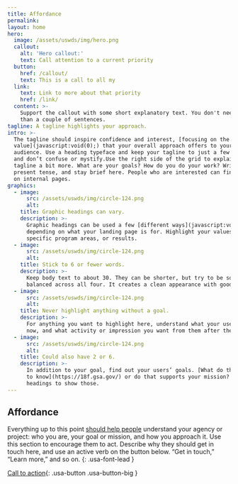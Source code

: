 ```yaml
---
title: Affordance
permalink:
layout: home
hero:
  image: /assets/uswds/img/hero.png
  callout:
    alt: 'Hero callout:'
    text: Call attention to a current priority
  button:
    href: /callout/
    text: This is a call to all my
  link:
    text: Link to more about that priority
    href: /link/
  content: >-
    Support the callout with some short explanatory text. You don't need more
    than a couple of sentences.
tagline: A tagline highlights your approach.
intro: >-
  The tagline should inspire confidence and interest, [focusing on the
  value](javascript:void(0);) that your overall approach offers to your
  audience. Use a heading typeface and keep your tagline to just a few words,
  and don’t confuse or mystify.Use the right side of the grid to explain the
  tagline a bit more. What are your goals? How do you do your work? Write in the
  present tense, and stay brief here. People who are interested can find details
  on internal pages.
graphics:
  - image:
      src: /assets/uswds/img/circle-124.png
      alt:
    title: Graphic headings can vary.
    description: >-
      Graphic headings can be used a few [different ways](javascript:void(0);),
      depending on what your landing page is for. Highlight your values,
      specific program areas, or results.
  - image:
      src: /assets/uswds/img/circle-124.png
      alt:
    title: Stick to 6 or fewer words.
    description: >-
      Keep body text to about 30. They can be shorter, but try to be somewhat
      balanced across all four. It creates a clean appearance with good spacing.
  - image:
      src: /assets/uswds/img/circle-124.png
      alt:
    title: Never highlight anything without a goal.
    description: >-
      For anything you want to highlight here, understand what your users know
      now, and what activity or impression you want from them after they see it.
  - image:
      src: /assets/uswds/img/circle-124.png
      alt:
    title: Could also have 2 or 6.
    description: >-
      In addition to your goal, find out your users’ goals. [What do they want
      to know](https://18f.gsa.gov/) or do that supports your mission? Use these
      headings to show those.
---
```


## Affordance

Everything up to this point [should help people](javascript:void(0);) understand your agency or project: who you are, your goal or mission, and how you approach it. Use this section to encourage them to act. Describe why they should get in touch here, and use an active verb on the button below. “Get in touch,” “Learn more,” and so on.
{: .usa-font-lead }

[Call to action](#){: .usa-button .usa-button-big }
